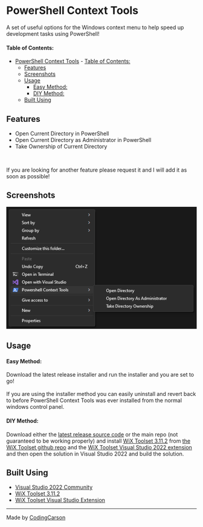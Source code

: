 # PowerShell Context Tools
A set of useful options for the Windows context menu to help speed up development tasks using PowerShell!

#### Table of Contents:
- [PowerShell Context Tools](#powershell-context-tools)
      - [Table of Contents:](#table-of-contents)
  - [Features](#features)
  - [Screenshots](#screenshots)
  - [Usage](#usage)
      - [Easy Method:](#easy-method)
      - [DIY Method:](#diy-method)
  - [Built Using](#built-using)

## Features
- Open Current Directory in PowerShell
- Open Current Directory as Administrator in PowerShell
- Take Ownership of Current Directory

</br>

If you are looking for another feature please request it and I will add it as soon as possible!

## Screenshots
![PowerShell Context Tools Screenshot](/assets/screenshots/contextmenu-screenshot.png?raw=true)

## Usage
#### <b>Easy Method:</b>
Download the latest release installer and run the installer and you are set to go! </br></br> If you are using the installer method you can easily uninstall and revert back to before PowerShell Context Tools was ever installed from the normal windows control panel.

#### <b>DIY Method:</b>
Download either the [latest release source code](https://github.com/TheCodingCarson/PowershellContextTools/releases) or the main repo (not guaranteed to be working properly) and install [WiX Toolset 3.11.2](https://github.com/wixtoolset/wix3/releases/tag/wix3112rtm) from [the WiX Toolset github repo](https://github.com/wixtoolset/wix3) and the [WiX Toolset Visual Studio 2022 extension](https://marketplace.visualstudio.com/items?itemName=WixToolset.WixToolsetVisualStudio2022Extension) and then open the solution in Visual Studio 2022 and build the solution.

## Built Using
- [Visual Studio 2022 Community](https://visualstudio.microsoft.com/vs/community/)
- [WiX Toolset 3.11.2](https://github.com/wixtoolset/wix3/releases/tag/wix3112rtm)
- [WiX Toolset Visual Studio Extension](https://marketplace.visualstudio.com/items?itemName=WixToolset.WixToolsetVisualStudio2022Extension)

---
Made by [CodingCarson](https://www.youtube.com/@CodingCarson)